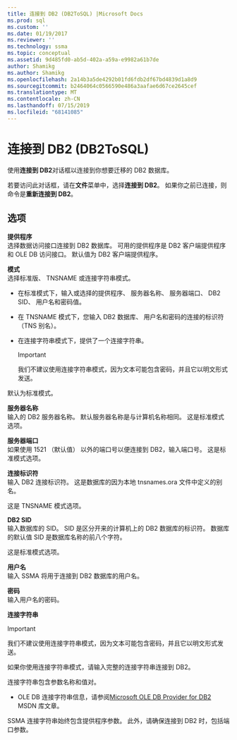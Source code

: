 ```yaml
---
title: 连接到 DB2 (DB2ToSQL) |Microsoft Docs
ms.prod: sql
ms.custom: ''
ms.date: 01/19/2017
ms.reviewer: ''
ms.technology: ssma
ms.topic: conceptual
ms.assetid: 9d485fd0-ab5d-402a-a59a-e9982a61b7de
author: Shamikg
ms.author: Shamikg
ms.openlocfilehash: 2a14b3a5de4292b01fd6fdb2df67bd4839d1a8d9
ms.sourcegitcommit: b2464064c0566590e486a3aafae6d67ce2645cef
ms.translationtype: MT
ms.contentlocale: zh-CN
ms.lasthandoff: 07/15/2019
ms.locfileid: "68141085"
---
```

# <a name="connect-to-db2-db2tosql"></a>连接到 DB2 (DB2ToSQL)
使用**连接到 DB2**对话框以连接到你想要迁移的 DB2 数据库。  
  
若要访问此对话框，请在**文件**菜单中，选择**连接到 DB2**。 如果你之前已连接，则命令是**重新连接到 DB2**。  
  
## <a name="options"></a>选项  
**提供程序**  
选择数据访问接口连接到 DB2 数据库。 可用的提供程序是 DB2 客户端提供程序和 OLE DB 访问接口。 默认值为 DB2 客户端提供程序。  
  
**模式**  
选择标准版、 TNSNAME 或连接字符串模式。  
  
-   在标准模式下，输入或选择的提供程序、 服务器名称、 服务器端口、 DB2 SID、 用户名和密码值。  
  
-   在 TNSNAME 模式下，您输入 DB2 数据库、 用户名和密码的连接的标识符 （TNS 别名）。  
  
-   在连接字符串模式下，提供了一个连接字符串。  
  
    > [!IMPORTANT]  
    > 我们不建议使用连接字符串模式，因为文本可能包含密码，并且它以明文形式发送。  
  
默认为标准模式。  
  
**服务器名称**  
输入的 DB2 服务器名称。 默认服务器名称是与计算机名称相同。 这是标准模式选项。  
  
**服务器端口**  
如果使用 1521 （默认值） 以外的端口号以便连接到 DB2，输入端口号。 这是标准模式选项。  
  
**连接标识符**  
输入 DB2 连接标识符。 这是数据库的因为本地 tnsnames.ora 文件中定义的别名。  
  
这是 TNSNAME 模式选项。  
  
**DB2 SID**  
输入数据库的 SID。 SID 是区分开来的计算机上的 DB2 数据库的标识符。 数据库的默认值 SID 是数据库名称的前八个字符。  
  
这是标准模式选项。  
  
**用户名**  
输入 SSMA 将用于连接到 DB2 数据库的用户名。  
  
**密码**  
输入用户名的密码。  
  
**连接字符串**  
> [!IMPORTANT]  
> 我们不建议使用连接字符串模式，因为文本可能包含密码，并且它以明文形式发送。  
  
如果你使用连接字符串模式，请输入完整的连接字符串连接到 DB2。  
  
连接字符串包含参数名称和值对。  
  
-   OLE DB 连接字符串信息，请参阅[Microsoft OLE DB Provider for DB2](https://go.microsoft.com/fwlink/?LinkId=85640) MSDN 库文章。  
  
SSMA 连接字符串始终包含提供程序参数。 此外，请确保连接到 DB2 时，包括端口参数。  
  
